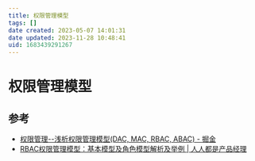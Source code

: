 ```yaml
---
title: 权限管理模型
tags: []
date created: 2023-05-07 14:01:31
date updated: 2023-11-28 10:48:41
uid: 1683439291267
---
```


# 权限管理模型

## 参考

- [权限管理--浅析权限管理模型(DAC, MAC, RBAC, ABAC) - 掘金](https://juejin.cn/post/6844904056876433416)
- [RBAC权限管理模型：基本模型及角色模型解析及举例 | 人人都是产品经理](https://www.woshipm.com/pd/440765.html)
